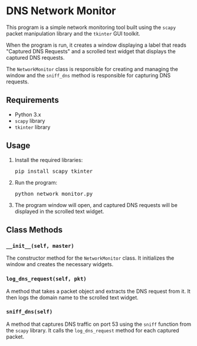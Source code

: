 <!DOCTYPE html>
<html>
<body>
    <h1>DNS Network Monitor</h1>
    <p>This program is a simple network monitoring tool built using the <code>scapy</code> packet manipulation library and the <code>tkinter</code> GUI toolkit. </p>
    <p>When the program is run, it creates a window displaying a label that reads "Captured DNS Requests" and a scrolled text widget that displays the captured DNS requests.</p>
    <p>The <code>NetworkMonitor</code> class is responsible for creating and managing the window and the <code>sniff_dns</code> method is responsible for capturing DNS requests.</p>
    <h2>Requirements</h2>
    <ul>
        <li>Python 3.x</li>
        <li><code>scapy</code> library</li>
        <li><code>tkinter</code> library</li>
    </ul>
    <h2>Usage</h2>
    <ol>
        <li>Install the required libraries:
            <pre>pip install scapy tkinter</pre>
        </li>
        <li>Run the program:
            <pre>python network_monitor.py</pre>
        </li>
        <li>The program window will open, and captured DNS requests will be displayed in the scrolled text widget.</li>
    </ol>
    <h2>Class Methods</h2>
    <h3><code>__init__(self, master)</code></h3>
    <p>The constructor method for the <code>NetworkMonitor</code> class. It initializes the window and creates the necessary widgets.</p>
    <h3><code>log_dns_request(self, pkt)</code></h3>
    <p>A method that takes a packet object and extracts the DNS request from it. It then logs the domain name to the scrolled text widget.</p>
    <h3><code>sniff_dns(self)</code></h3>
    <p>A method that captures DNS traffic on port 53 using the <code>sniff</code> function from the <code>scapy</code> library. It calls the <code>log_dns_request</code> method for each captured packet.</p>
      
</body>
</html>

